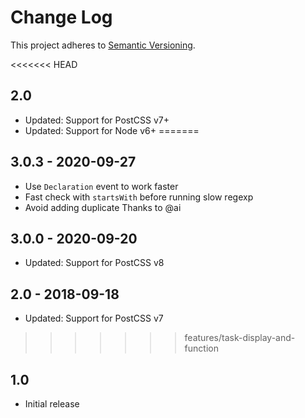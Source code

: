 # Change Log
This project adheres to [Semantic Versioning](http://semver.org/).

<<<<<<< HEAD
## 2.0
* Updated: Support for PostCSS v7+
* Updated: Support for Node v6+
=======
## 3.0.3 - 2020-09-27
- Use `Declaration` event to work faster
- Fast check with `startsWith` before running slow regexp
- Avoid adding duplicate
Thanks to @ai

## 3.0.0  - 2020-09-20
* Updated: Support for PostCSS v8

## 2.0 - 2018-09-18
* Updated: Support for PostCSS v7
>>>>>>> features/task-display-and-function

## 1.0
* Initial release

